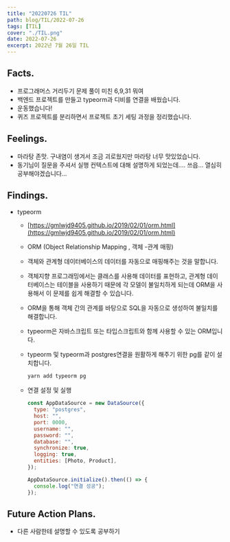 ```yaml
---
title: "20220726 TIL"
path: blog/TIL/2022-07-26
tags: [TIL]
cover: "./TIL.png"
date: 2022-07-26
excerpt: 2022년 7월 26일 TIL
---
```


## Facts.

- 프로그래머스 거리두기 문제 풀이 미친 6,9,31 뭐여
- 백엔드 프로젝트를 만들고 typeorm과 디비를 연결을 배웠습니다.
- 운동했습니다!
- 퀴즈 프로젝트를 분리하면서 프로젝트 초기 세팅 과정을 정리했습니다.

## Feelings.

- 마라탕 존맛. 구내염이 생겨서 조금 괴로웠지만 마라탕 너무 맛있었습니다.
- 동기님이 질문을 주셔서 실행 컨텍스트에 대해 설명하게 되었는데…. 쓰읍… 열심히 공부해야겠습니다…

## Findings.

- typeorm
    - [https://gmlwjd9405.github.io/2019/02/01/orm.html](https://gmlwjd9405.github.io/2019/02/01/orm.html)
    - ORM (Object Relationship Mapping , 객체 -관계 매핑)
    - 객체와 관계형 데이터베이스의 데이터를 자동으로 매핑해주는 것을 말합니다.
    - 객체지향 프로그래밍에서는 클래스를 사용해 데이터를 표현하고, 관계형 데이터베이스는 테이블을 사용하기 때문에 각 모델이 불일치하게 되는데 ORM을 사용해서 이 문제를 쉽게 해결할 수 있습니다.
    - ORM을 통해 객체 간의 관계를 바탕으로 SQL을 자동으로 생성하여 불일치를 해결합니다.
    - typeorm은 자바스크립트 또는 타입스크립트와 함께 사용할 수 있는 ORM입니다.
    - typeorm 및 typeorm과 postgres연결을 원활하게 해주기 위한 pg를 같이 설치합니다.
        
        ```jsx
        yarn add typeorm pg
        ```
        
    - 연결 설정 및 실행
        
        ```jsx
        const AppDataSource = new DataSource({
          type: "postgres",
          host: "",
          port: 0000,
          username: "",
          password: "",
          database: "",
          synchronize: true,
          logging: true,
          entities: [Photo, Product],
        });
        
        AppDataSource.initialize().then(() => {
          console.log("연결 성공");
        }); 
        ```
        

## Future Action Plans.

- 다른 사람한테 설명할 수 있도록 공부하기